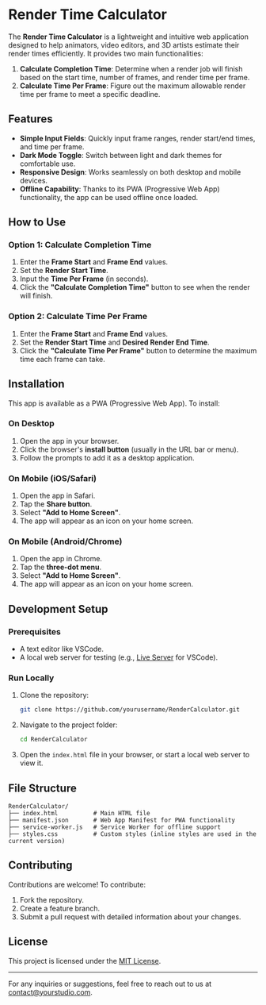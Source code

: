 # Render Time Calculator

The **Render Time Calculator** is a lightweight and intuitive web application designed to help animators, video editors, and 3D artists estimate their render times efficiently. It provides two main functionalities:

1. **Calculate Completion Time**: Determine when a render job will finish based on the start time, number of frames, and render time per frame.
2. **Calculate Time Per Frame**: Figure out the maximum allowable render time per frame to meet a specific deadline.

## Features
- **Simple Input Fields**: Quickly input frame ranges, render start/end times, and time per frame.
- **Dark Mode Toggle**: Switch between light and dark themes for comfortable use.
- **Responsive Design**: Works seamlessly on both desktop and mobile devices.
- **Offline Capability**: Thanks to its PWA (Progressive Web App) functionality, the app can be used offline once loaded.

## How to Use

### Option 1: Calculate Completion Time
1. Enter the **Frame Start** and **Frame End** values.
2. Set the **Render Start Time**.
3. Input the **Time Per Frame** (in seconds).
4. Click the **"Calculate Completion Time"** button to see when the render will finish.

### Option 2: Calculate Time Per Frame
1. Enter the **Frame Start** and **Frame End** values.
2. Set the **Render Start Time** and **Desired Render End Time**.
3. Click the **"Calculate Time Per Frame"** button to determine the maximum time each frame can take.

## Installation

This app is available as a PWA (Progressive Web App). To install:

### On Desktop
1. Open the app in your browser.
2. Click the browser's **install button** (usually in the URL bar or menu).
3. Follow the prompts to add it as a desktop application.

### On Mobile (iOS/Safari)
1. Open the app in Safari.
2. Tap the **Share button**.
3. Select **"Add to Home Screen"**.
4. The app will appear as an icon on your home screen.

### On Mobile (Android/Chrome)
1. Open the app in Chrome.
2. Tap the **three-dot menu**.
3. Select **"Add to Home Screen"**.
4. The app will appear as an icon on your home screen.

## Development Setup

### Prerequisites
- A text editor like VSCode.
- A local web server for testing (e.g., [Live Server](https://marketplace.visualstudio.com/items?itemName=ritwickdey.LiveServer) for VSCode).

### Run Locally
1. Clone the repository:
   ```bash
   git clone https://github.com/yourusername/RenderCalculator.git
   ```
2. Navigate to the project folder:
   ```bash
   cd RenderCalculator
   ```
3. Open the `index.html` file in your browser, or start a local web server to view it.

## File Structure
```
RenderCalculator/
├── index.html          # Main HTML file
├── manifest.json       # Web App Manifest for PWA functionality
├── service-worker.js   # Service Worker for offline support
├── styles.css          # Custom styles (inline styles are used in the current version)
```

## Contributing
Contributions are welcome! To contribute:
1. Fork the repository.
2. Create a feature branch.
3. Submit a pull request with detailed information about your changes.

## License
This project is licensed under the [MIT License](LICENSE).

---

For any inquiries or suggestions, feel free to reach out to us at [contact@yourstudio.com](mailto:contact@yourstudio.com).

